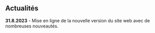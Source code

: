 ## Actualités

**31.8.2023** - Mise en ligne de la nouvelle version du site web avec de nombreuses nouveautés.

